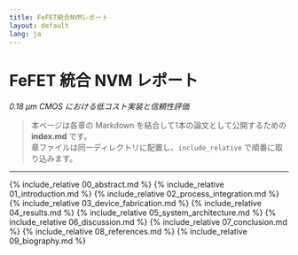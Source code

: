 ```yaml
---
title: FeFET統合NVMレポート
layout: default
lang: ja
---
```


# FeFET 統合 NVM レポート  
*0.18 µm CMOS における低コスト実装と信頼性評価*

> 本ページは各章の Markdown を結合して1本の論文として公開するための **index.md** です。  
> 章ファイルは同一ディレクトリに配置し、`include_relative` で順番に取り込みます。

---

{% include_relative 00_abstract.md %}
{% include_relative 01_introduction.md %}
{% include_relative 02_process_integration.md %}
{% include_relative 03_device_fabrication.md %}
{% include_relative 04_results.md %}
{% include_relative 05_system_architecture.md %}
{% include_relative 06_discussion.md %}
{% include_relative 07_conclusion.md %}
{% include_relative 08_references.md %}
{% include_relative 09_biography.md %}

